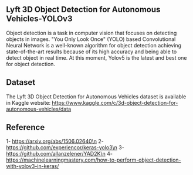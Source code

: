 ## Lyft 3D Object Detection for Autonomous Vehicles-YOLOv3

Object detection is a task in computer vision that focuses on detecting objects in images. "You Only Look Once" (YOLO) based Convolutional Neural Network is a well-known algorithm for object detection achieving state-of-the-art results because of its high accuracy and being able to detect object in real time. At this moment, Yolov5 is the latest and best one for object detection.

## Dataset
The Lyft 3D Object Detection for Autonomous Vehicles dataset is available in Kaggle website: https://www.kaggle.com/c/3d-object-detection-for-autonomous-vehicles/data

## Reference
1- https://arxiv.org/abs/1506.02640\n
2- https://github.com/experiencor/keras-yolo3\n
3- https://github.com/allanzelener/YAD2K\n
4- https://machinelearningmastery.com/how-to-perform-object-detection-with-yolov3-in-keras/

